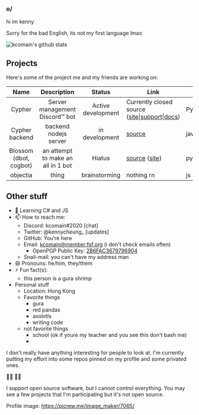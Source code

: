### o/
hi im kenny

Sorry for the bad English, its not my first language lmao

![kcomain's github stats](https://github-readme-stats.vercel.app/api?username=kcomain&count_private=true&show_icons=true&theme=dracula)

## Projects
Here's some of the project me and my friends are working on:

| Name | Description | Status|Link|Lang|
|:----:|:-----------:|:-----:|----|----|
|Cypher|Server management Discord:tm: bot|Active development|Currently closed source ([site](https://cypherbot.github.io/site)\|[support](https://discord.gg/JxUMeHq)\|[docs](https://cypherbot.github.io/docs/))|Python|
|Cypher backend|backend nodejs server|in development|[source](https://github.com/tempus-dev/cypher-sitejs)|javascript|
|Blossom (dbot, cogbot)|an attempt to make an all in 1 bot|Hiatus|[source](https://github.com/kcomain/dbot) ([site](https://kcomain.github.io/dbot))|python|
|objectia|thing|brainstorming|nothing rn|js|

## Other stuff
- 🌱 Learning C# and JS
- 📫 How to reach me: 
  - Discord: kcomain#2020  [chat]
  - Twitter: @kennycheung_  [updates]
  - GitHub: You're here
  - Email: kcomain@member.fsf.org  (i don't check emails often)
    - OpenPGP Public Key: [2B6FAC3679796904](https://raw.githubusercontent.com/kcomain/kcomain/master/id_rsa.pub)
  - Snail-mail: you can't have my address man
- 😄 Pronouns: he/him, they/them
- ⚡ Fun fact(s): 
  - this person is a gura shrimp
- Personal stuff
  - Location: Hong Kong
  - Favorite things
    - gura
    - red pandas
    - axolotls
    - writing code
  - not favorite things
    - school (ok if youre my teacher and you see this don't bash me)
    - 

I don't really have anything interesting for people to look at. 
I'm currently putting my effort into some repos pinned on my profile and some privated ones.

:rainbow_flag: :rainbow_flag:

I support open source software, but I cannot control everything. You may see a few projects that I'm participating but it's not open source.

Profile image: https://picrew.me/image_maker/7065/
